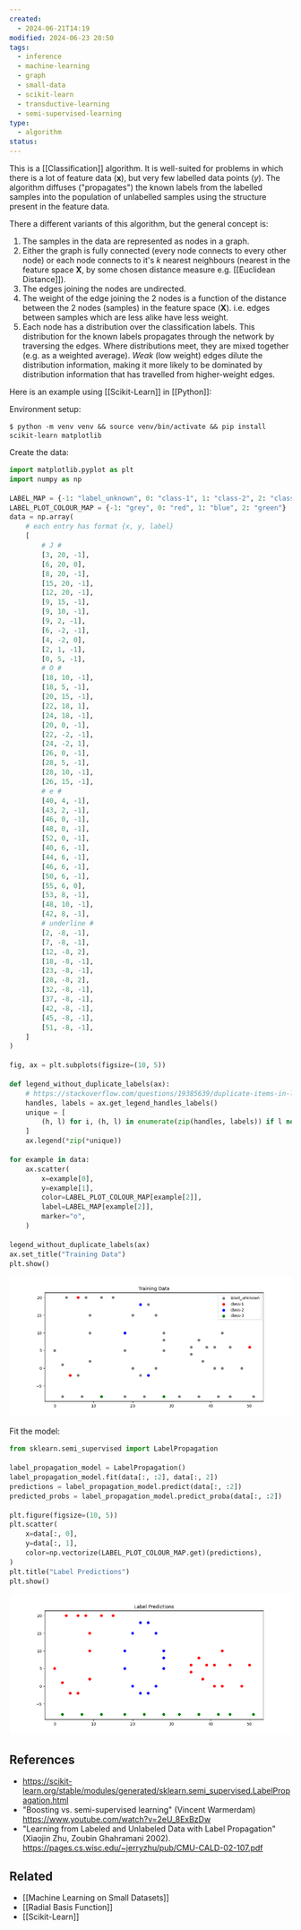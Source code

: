 ```yaml
---
created:
  - 2024-06-21T14:19
modified: 2024-06-23 20:50
tags:
  - inference
  - machine-learning
  - graph
  - small-data
  - scikit-learn
  - transductive-learning
  - semi-supervised-learning
type:
  - algorithm
status: 
---
```

This is a [[Classification]] algorithm. It is well-suited for problems in which there is a lot of feature data ($\mathbf{x}$), but very few labelled data points ($y$). 
The algorithm diffuses ("propagates") the known labels from the labelled samples into the population of unlabelled samples using the structure present in the feature data.

There a different variants of this algorithm, but the general concept is: 
1. The samples in the data are represented as nodes in a graph. 
2. Either the graph is fully connected (every node connects to every other node) or each node connects to it's *k* nearest neighbours (nearest in the feature space $\mathbf{X}$, by some chosen distance measure e.g. [[Euclidean Distance]]).
3. The edges joining the nodes are undirected.
4. The weight of the edge joining the 2 nodes is a function of the distance between the 2 nodes (samples) in the feature space ($\mathbf{X}$). i.e. edges between samples which are less alike have less weight.
5. Each node has a distribution over the classification labels. This distribution for the known labels propagates through the network by traversing the edges. Where distributions meet, they are mixed together (e.g. as a weighted average). *Weak* (low weight) edges dilute the distribution information, making it more likely to be dominated by distribution information that has travelled from higher-weight edges.

Here is an example using [[Scikit-Learn]] in [[Python]]:

Environment setup:
```shell
$ python -m venv venv && source venv/bin/activate && pip install scikit-learn matplotlib
```

Create the data:
```python
import matplotlib.pyplot as plt
import numpy as np

LABEL_MAP = {-1: "label_unknown", 0: "class-1", 1: "class-2", 2: "class-3"}
LABEL_PLOT_COLOUR_MAP = {-1: "grey", 0: "red", 1: "blue", 2: "green"}
data = np.array(
    # each entry has format {x, y, label}
    [
        # J #
        [3, 20, -1],
        [6, 20, 0],
        [8, 20, -1],
        [15, 20, -1],
        [12, 20, -1],
        [9, 15, -1],
        [9, 10, -1],
        [9, 2, -1],
        [6, -2, -1],
        [4, -2, 0],
        [2, 1, -1],
        [0, 5, -1],
        # O #
        [18, 10, -1],
        [18, 5, -1],
        [20, 15, -1],
        [22, 18, 1],
        [24, 18, -1],
        [20, 0, -1],
        [22, -2, -1],
        [24, -2, 1],
        [26, 0, -1],
        [28, 5, -1],
        [28, 10, -1],
        [26, 15, -1],
        # e #
        [40, 4, -1],
        [43, 2, -1],
        [46, 0, -1],
        [48, 0, -1],
        [52, 0, -1],
        [40, 6, -1],
        [44, 6, -1],
        [46, 6, -1],
        [50, 6, -1],
        [55, 6, 0],
        [53, 8, -1],
        [48, 10, -1],
        [42, 8, -1],
        # underline #
        [2, -8, -1],
        [7, -8, -1],
        [12, -8, 2],
        [18, -8, -1],
        [23, -8, -1],
        [28, -8, 2],
        [32, -8, -1],
        [37, -8, -1],
        [42, -8, -1],
        [45, -8, -1],
        [51, -8, -1],
    ]
)

fig, ax = plt.subplots(figsize=(10, 5))

def legend_without_duplicate_labels(ax):
    # https://stackoverflow.com/questions/19385639/duplicate-items-in-legend-in-matplotlib
    handles, labels = ax.get_legend_handles_labels()
    unique = [
        (h, l) for i, (h, l) in enumerate(zip(handles, labels)) if l not in labels[:i]
    ]
    ax.legend(*zip(*unique))

for example in data:
    ax.scatter(
        x=example[0],
        y=example[1],
        color=LABEL_PLOT_COLOUR_MAP[example[2]],
        label=LABEL_MAP[example[2]],
        marker="o",
    )

legend_without_duplicate_labels(ax)
ax.set_title("Training Data")
plt.show()
```

![Train Data](../7%20-%20assets/Label%20Propagation%20Algorithm/train_data.png)

Fit the model:
```python
from sklearn.semi_supervised import LabelPropagation

label_propagation_model = LabelPropagation()
label_propagation_model.fit(data[:, :2], data[:, 2])
predictions = label_propagation_model.predict(data[:, :2])
predicted_probs = label_propagation_model.predict_proba(data[:, :2])

plt.figure(figsize=(10, 5))
plt.scatter(
    x=data[:, 0],
    y=data[:, 1],
    color=np.vectorize(LABEL_PLOT_COLOUR_MAP.get)(predictions),
)
plt.title("Label Predictions")
plt.show()
```

![Model Predictions](../7%20-%20assets/Label%20Propagation%20Algorithm/model_preds.png)

## References
* https://scikit-learn.org/stable/modules/generated/sklearn.semi_supervised.LabelPropagation.html
* "Boosting vs. semi-supervised learning" (Vincent Warmerdam) https://www.youtube.com/watch?v=2eU_8ExBzDw
* "Learning from Labeled and Unlabeled Data with Label Propagation" (Xiaojin Zhu, Zoubin Ghahramani 2002). https://pages.cs.wisc.edu/~jerryzhu/pub/CMU-CALD-02-107.pdf
## Related 
* [[Machine Learning on Small Datasets]]
* [[Radial Basis Function]]
* [[Scikit-Learn]]